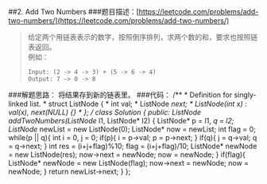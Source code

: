 ##2. Add Two Numbers
###题目描述：[https://leetcode.com/problems/add-two-numbers/](https://leetcode.com/problems/add-two-numbers/)
> 给定两个用链表表示的数字，按照倒序排列，求两个数的和，要求也按照链表返回。    
> 例如：
>     
>     Input: (2 -> 4 -> 3) + (5 -> 6 -> 4)
>     Output: 7 -> 0 -> 8

###解题思路：
将结果存到新的链表里。
###代码：
	/**
	 * Definition for singly-linked list.
	 * struct ListNode {
	 *     int val;
	 *     ListNode *next;
	 *     ListNode(int x) : val(x), next(NULL) {}
	 * };
	 */
	class Solution {
	public:
	    ListNode* addTwoNumbers(ListNode* l1, ListNode* l2) {
	        ListNode* p = l1, *q = l2;
	        ListNode* newList = new ListNode(0);
	        ListNode* now = newList;
	        int flag = 0;
	        while(p || q){
	            int i = 0, j = 0;
	            if(p){
	                i = p->val;
	                p = p->next;
	            }
	            if(q){
	                j = q->val;
	                q = q->next;
	            }
	            int res = (i+j+flag)%10;
	            flag = (i+j+flag)/10;
	            ListNode* newNode = new ListNode(res);
	            now->next = newNode;
	            now = newNode;
	        }
	        if(flag){
	            ListNode* newNode = new ListNode(flag);
	            now->next = newNode;
	            now = newNode;
	        }
	        return newList->next;
	    }
	};